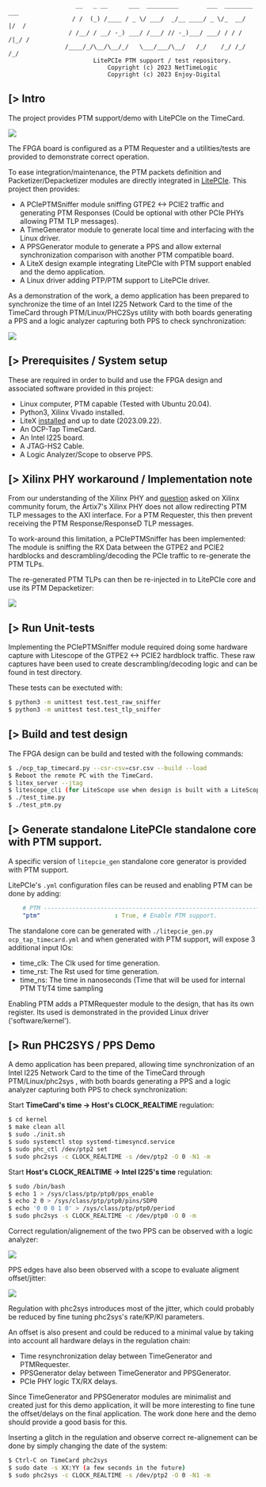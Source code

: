 ```
                   __   _ __      ___  _________        ___  ________  ___
                  / /  (_) /____ / _ \/ ___/  _/__ ____/ _ \/_  __/  |/  /
                 / /__/ / __/ -_) ___/ /___/ // -_)___/ ___/ / / / /|_/ /
                /____/_/\__/\__/_/   \___/___/\__/   /_/    /_/ /_/  /_/
                        LitePCIe PTM support / test repository.
                            Copyright (c) 2023 NetTimeLogic
                            Copyright (c) 2023 Enjoy-Digital
```

[> Intro
--------

The project provides PTM support/demo with LitePCIe on the TimeCard.

![](doc/timecard.png)

The FPGA board is configured as a PTM Requester and a utilities/tests are provided to demonstrate correct operation.

To ease integration/maintenance, the PTM packets definition and Packetizer/Depacketizer modules are directly integrated in [LitePCIe](https://github.com/enjoy-digital/litepcie). This project then provides:
- A PCIePTMSniffer module sniffing GTPE2 <-> PCIE2 traffic and generating PTM Responses (Could be optional with other PCIe PHYs allowing PTM TLP messages).
- A TimeGenerator module to generate local time and interfacing with the Linux driver.
- A PPSGenerator module to generate a PPS and allow external synchronization comparison with another PTM compatible board.
- A LiteX design example integrating LitePCIe with PTM support enabled and the demo application.
- A Linux driver adding PTP/PTM support to LitePCIe driver.


As a demonstration of the work, a demo application has been prepared to synchronize the time of an Intel I225 Network Card to the time of the TimeCard through PTM/Linux/PHC2Sys utility with both boards generating a PPS and a logic analyzer capturing both PPS to check synchronization:

![](doc/ptm_setup.png)

[> Prerequisites / System setup
-------------------------------
These are required in order to build and use the FPGA design and associated software provided in this project:
- Linux computer, PTM capable (Tested with Ubuntu 20.04).
- Python3, Xilinx Vivado installed.
- LiteX [installed](https://github.com/enjoy-digital/litex/wiki/Installation#litex-installation-guide) and up to date (2023.09.22).
- An OCP-Tap TimeCard.
- An Intel I225 board.
- A JTAG-HS2 Cable.
- A Logic Analyzer/Scope to observe PPS.

[> Xilinx PHY workaround / Implementation note
----------------------------------------------

From our understanding of the Xilinx PHY and [question](https://support.xilinx.com/s/question/0D54U00007HkzneSAB/receive-all-message-tlps-on-user-interface-7-series-fpga-integrated-block?language=en_US) asked on Xilinx community forum, the Artix7's Xilinx PHY does not allow redirecting PTM TLP messages to the AXI interface. For a PTM Requester, this then prevent receiving the PTM Response/ResponseD TLP messages.

To work-around this limitation, a PCIePTMSniffer has been implemented: The module is sniffing the RX Data between the GTPE2 and PCIE2 hardblocks and descrambling/decoding the PCIe traffic to re-generate the PTM TLPs.

The re-generated PTM TLPs can then be re-injected in to LitePCIe core and use its PTM Depacketizer:

![](doc/ptm_sniffer.png)

[> Run Unit-tests
-----------------

Implementing the PCIePTMSniffer module required doing some hardware capture with Litescope of the GTPE2 <-> PCIE2 hardblock traffic. These raw captures have been used to create descrambling/decoding logic and can be found in test directory.

These tests can be exectuted with:
```sh
$ python3 -m unittest test.test_raw_sniffer
$ python3 -m unittest test.test_tlp_sniffer
```

[> Build and test design
------------------------
The FPGA design can be build and tested with the following commands:

```sh
$ ./ocp_tap_timecard.py --csr-csv=csr.csv --build --load
$ Reboot the remote PC with the TimeCard.
$ litex_server --jtag
$ litescope_cli (for LiteScope use when design is built with a LiteScope analyzer probe)
$ ./test_time.py
$ ./test_ptm.py
```

[> Generate standalone LitePCIe standalone core with PTM support.
-----------------------------------------------------------------

A specific version of `litepcie_gen` standalone core generator is provided with PTM support.

LitePCIe's `.yml` configuration files can be reused and enabling PTM can be done by adding:
```yml
    # PTM ----------------------------------------------------------------------
    "ptm"                     : True, # Enable PTM support.
```

The standalone core can be generated with `./litepcie_gen.py ocp_tap_timecard.yml` and when generated with PTM support, will expose 3 additional input IOs:

- time_clk: The Clk used for time generation.
- time_rst: The Rst used for time generation.
- time_ns: The time in nanoseconds (Time that will be used for internal PTM T1/T4 time sampling

Enabling PTM adds a PTMRequester module to the design, that has its own register. Its used is demonstrated
in the provided Linux driver ('software/kernel').

[> Run PHC2SYS / PPS Demo
-------------------------

A demo application has been prepared, allowing time synchronization of an Intel I225 Network Card to the time of the TimeCard through PTM/Linux/phc2sys , with both boards generating a PPS and a logic analyzer capturing both PPS to check synchronization:

Start **TimeCard's time -> Host's CLOCK_REALTIME** regulation:
```sh
$ cd kernel
$ make clean all
$ sudo ./init.sh
$ sudo systemctl stop systemd-timesyncd.service
$ sudo phc_ctl /dev/ptp2 set
$ sudo phc2sys -c CLOCK_REALTIME -s /dev/ptp2 -O 0 -N1 -m
```

Start **Host's CLOCK_REALTIME -> Intel I225's time** regulation:
```sh
$ sudo /bin/bash
$ echo 1 > /sys/class/ptp/ptp0/pps_enable
$ echo 2 0 > /sys/class/ptp/ptp0/pins/SDP0
$ echo '0 0 0 1 0' > /sys/class/ptp/ptp0/period
$ sudo phc2sys -s CLOCK_REALTIME -c /dev/ptp0 -O 0 -m
```

Correct regulation/alignement of the two PPS can be observed with a logic analyzer:

![](doc/ptm_demo_pps_alignment.png)

PPS edges have also been observed with a scope to evaluate aligment offset/jitter:

![](doc/ptm_demo_pps_jitter.png)

Regulation with phc2sys introduces most of the jitter, which could probably be reduced by fine tuning
phc2sys's rate/KP/KI parameters.

An offset is also present and could be reduced to a minimal value by taking into account all hardware
delays in the regulation chain:
- Time resynchronization delay between TimeGenerator and PTMRequester.
- PPSGenerator delay between TimeGenerator and PPSGenerator.
- PCIe PHY logic TX/RX delays.

Since TimeGenerator and PPSGenerator modules are minimalist and created just for this demo application, it will
be more interesting to fine tune the offset/delays on the final application. The work done here and
the demo should provide a good basis for this.

Inserting a glitch in the regulation and observe correct re-alignement can be done by simply changing
the date of the system:

```sh
$ Ctrl-C on TimeCard phc2sys
$ sudo date -s XX:YY (a few seconds in the future)
$ sudo phc2sys -c CLOCK_REALTIME -s /dev/ptp2 -O 0 -N1 -m
```

